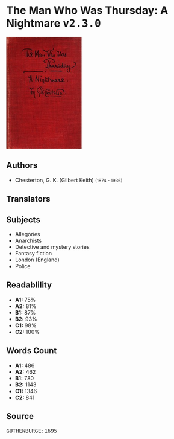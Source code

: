 # The Man Who Was Thursday: A Nightmare <kbd>v2.3.0</kbd>

![](./cover.medium.jpg "")

## Authors


 - Chesterton, G. K. (Gilbert Keith) <small>(1874 - 1936)</small>

## Translators



## Subjects


 - Allegories
 - Anarchists
 - Detective and mystery stories
 - Fantasy fiction
 - London (England)
 - Police

## Readablility


 - **A1:** 75%
 - **A2:** 81%
 - **B1:** 87%
 - **B2:** 93%
 - **C1:** 98%
 - **C2:** 100%

## Words Count


 - **A1:** 486
 - **A2:** 462
 - **B1:** 780
 - **B2:** 1143
 - **C1:** 1346
 - **C2:** 841

## Source


<kbd>GUTHENBURGE:1695</kbd>
